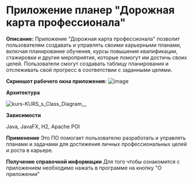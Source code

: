 # Приложение планер "Дорожная карта профессионала"

<b>Описание:</b> Приложение "Дорожная карта профессионала" позволит пользователям
создавать и управлять своими карьерными планами, включая планирование
обучения, курсы повышения квалификации, стажировки и другие
мероприятия, которые помогут им достичь своих целей. Пользователи смогут
создавать таблицу планирования и отслеживать свой прогресс в соответствии
с заданными целями.

<b>Скриншот рабочего окна приложения:</b>
![image](https://github.com/Daria-N1kolaeva/Professional-s-roadmap/assets/113668685/f7c295d9-4eda-48d0-9c68-662698781b16)

<b>Архитектура</b>

![kurs-__KURS_s_Class_Diagram____](https://github.com/Daria-N1kolaeva/Professional-s-roadmap/assets/113668685/a140e860-3956-49a9-9b1f-c6469ed4057b)

<b>Зависимости</b>

Java, JavaFX, H2, Apache POI

<b>Применение</b>
Это ПО помогает пользователю разработать и управлять планами и задачами для достижения личных профессиональных целей и роста в карьере.

<b>Получение справочной информации</b>
Для того чтобы ознакомится с приложением необходимо нажать в программе на кнопку "О приложении"
